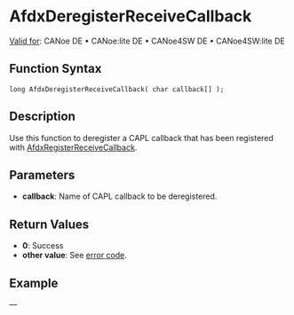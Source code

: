 # AfdxDeregisterReceiveCallback

[Valid for](../../../Shared/FeatureAvailability.md): CANoe DE • CANoe:lite DE • CANoe4SW DE • CANoe4SW:lite DE

## Function Syntax

```plaintext
long AfdxDeregisterReceiveCallback( char callback[] );
```

## Description

Use this function to deregister a CAPL callback that has been registered with [AfdxRegisterReceiveCallback](CAPLfunctionAfdxRegisterReceiveCallback.md).

## Parameters

- **callback**: Name of CAPL callback to be deregistered.

## Return Values

- **0**: Success
- **other value**: See [error code](../CAPLfunctionsAFDXErrorCodes.md).

## Example

—
